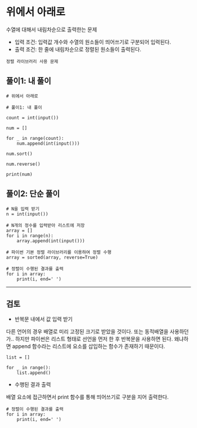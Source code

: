 # 위에서 아래로

수열에 대해서 내림차순으로 출력한는 문제

* 입력 조건: 입력값 개수와 수열의 원소들이 띄어쓰기로 구분되어 입력된다.
* 출력 조건: 한 줄에 내림차순으로 정렬된 원소들이 출력된다.

~~~
정렬 라이브러리 사용 문제
~~~

## 풀이1: 내 풀이

~~~
# 위에서 아래로

# 풀이1: 내 풀이

count = int(input())

num = []

for _ in range(count):
    num.append(int(input()))

num.sort()

num.reverse()

print(num)
~~~

## 풀이2: 단순 풀이

~~~
# N을 입력 받기
n = int(input())

# N개의 정수를 입력받아 리스트에 저장
array = []
for i in range(n):
    array.append(int(input()))
    
# 파이썬 기본 정렬 라이브러리를 이용하여 정렬 수행
array = sorted(array, reverse=True)

# 정렬이 수행된 결과를 출력
for i in array:
    print(i, end=' ')
~~~

---

## 검토

* 반복문 내에서 값 입력 받기

다른 언어의 경우 배열로 미리 고정된 크기로 받았을 것이다. 또는 동적배열을 사용하던가.. 하지만 파이썬은 리스트 형태로 선언을 먼저 한 후 반복문을 사용하면 된다. 왜냐하면 append 함수라는 리스트에 요소를 삽입하는 함수가 존재하기 때문이다.

~~~
list = []

for _ in range():
    list.append()
~~~

* 수행된 결과 출력

배열 요소에 접근하면서 print 함수를 통해 띄어쓰기로 구분을 지어 출력한다. 
~~~
# 정렬이 수행된 결과를 출력
for i in array:
    print(i, end=' ')
~~~